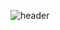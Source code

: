 ![header](https://capsule-render.vercel.app/api?type=soft&color=random&height=300&text=Hi!%wisdom's%Log)

